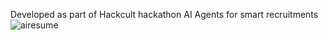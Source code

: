Developed as part of Hackcult hackathon
AI Agents for smart recruitments
![airesume](https://github.com/user-attachments/assets/a42efefd-e2fb-4244-bae5-01b407edea27)
